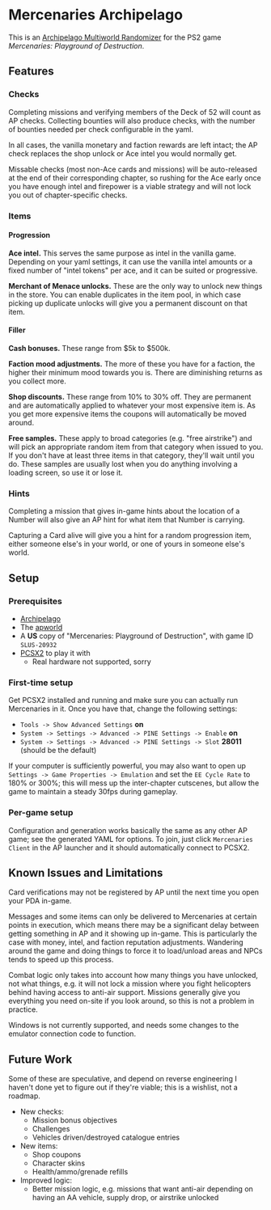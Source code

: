 # Mercenaries Archipelago

This is an [Archipelago Multiworld Randomizer](https://archipelago.gg) for the
PS2 game *Mercenaries: Playground of Destruction*.

## Features

### Checks

Completing missions and verifying members of the Deck of 52 will count as AP
checks. Collecting bounties will also produce checks, with the number of
bounties needed per check configurable in the yaml.

In all cases, the vanilla monetary and faction rewards are left intact; the AP
check replaces the shop unlock or Ace intel you would normally get.

Missable checks (most non-Ace cards and missions) will be auto-released at the
end of their corresponding chapter, so rushing for the Ace early once you have
enough intel and firepower is a viable strategy and will not lock you out of
chapter-specific checks.

### Items

#### Progression

**Ace intel.** This serves the same purpose as intel in the vanilla game.
Depending on your yaml settings, it can use the vanilla intel amounts or a fixed
number of "intel tokens" per ace, and it can be suited or progressive.

**Merchant of Menace unlocks.** These are the only way to unlock new things in the store. You can enable duplicates in the item pool, in which case picking up duplicate unlocks will give you a permanent discount on that item.

#### Filler

**Cash bonuses.** These range from $5k to $500k.

**Faction mood adjustments.** The more of these you have for a faction, the higher their minimum mood towards you is. There are diminishing returns as you collect more.

**Shop discounts.** These range from 10% to 30% off. They are permanent and are automatically applied to whatever your most expensive item is. As you get more expensive items the coupons will automatically be moved around.

**Free samples.** These apply to broad categories (e.g. "free airstrike") and will pick an appropriate random item from that category when issued to you. If you don't have at least three items in that category, they'll wait until you do. These samples are usually lost when you do anything involving a loading screen, so use it or lose it.

### Hints

Completing a mission that gives in-game hints about the location of a Number
will also give an AP hint for what item that Number is carrying.

Capturing a Card alive will give you a hint for a random progression item,
either someone else's in your world, or one of yours in someone else's world.


## Setup

### Prerequisites

- [Archipelago](https://archipelago.gg)
- The [apworld](./release/mercenaries.apworld)
- A **US** copy of "Mercenaries: Playground of Destruction", with game ID `SLUS-20932`
- [PCSX2](https://pcsx2.net/) to play it with
  - Real hardware not supported, sorry

### First-time setup

Get PCSX2 installed and running and make sure you can actually run Mercenaries
in it. Once you have that, change the following settings:
- `Tools -> Show Advanced Settings` **on**
- `System -> Settings -> Advanced -> PINE Settings -> Enable` **on**
- `System -> Settings -> Advanced -> PINE Settings -> Slot` **28011** (should be the default)

If your computer is sufficiently powerful, you may also want to open up
`Settings -> Game Properties -> Emulation` and set the `EE Cycle Rate` to 180%
or 300%; this will mess up the inter-chapter cutscenes, but allow the game to
maintain a steady 30fps during gameplay.

### Per-game setup

Configuration and generation works basically the same as any other AP game; see
the generated YAML for options. To join, just click `Mercenaries Client` in the
AP launcher and it should automatically connect to PCSX2.


## Known Issues and Limitations

Card verifications may not be registered by AP until the next time you open your
PDA in-game.

Messages and some items can only be delivered to Mercenaries at certain points
in execution, which means there may be a significant delay between getting
something in AP and it showing up in-game. This is particularly the case with
money, intel, and faction reputation adjustments. Wandering around the game and
doing things to force it to load/unload areas and NPCs tends to speed up this
process.

Combat logic only takes into account how many things you have unlocked, not what things, e.g. it will not lock a mission where you fight helicopters behind having access to anti-air support. Missions generally give you everything you need on-site if you look around, so this is not a problem in practice.

Windows is not currently supported, and needs some changes to the emulator
connection code to function.

## Future Work

Some of these are speculative, and depend on reverse engineering I haven't done
yet to figure out if they're viable; this is a wishlist, not a roadmap.

- New checks:
  - Mission bonus objectives
  - Challenges
  - Vehicles driven/destroyed catalogue entries
- New items:
  - Shop coupons
  - Character skins
  - Health/ammo/grenade refills
- Improved logic:
  - Better mission logic, e.g. missions that want anti-air depending on having
    an AA vehicle, supply drop, or airstrike unlocked
